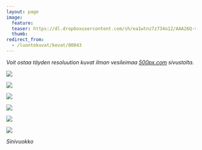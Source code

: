 ```yaml
---
layout: page
image:
  feature:
  teaser: https://dl.dropboxusercontent.com/sh/ea1wtnz7z734o12/AAA26Q-vTyTjDn5Zp_I1lnRWa/luontokuvat/kev%C3%A4t/DS15800-245px.jpg
  thumb:
redirect_from:
  - /luontokuvat/kevat/00043
---
```


*Voit ostaa täyden resoluution kuvat ilman vesileimaa [500px.com](https://500px.com/minimuutticom/galleries/hepatica-flowers) sivustolta.*

[![](https://dl.dropboxusercontent.com/sh/ea1wtnz7z734o12/AAAa0s2fj24DnIxGMSPUUzzQa/luontokuvat/kev%C3%A4t/DS15770-800px.jpg)](https://dl.dropboxusercontent.com/sh/ea1wtnz7z734o12/AAAtvDOneU9DZoiwxG9uEFQ2a/luontokuvat/kev%C3%A4t/DS15770.jpg)

[![](https://dl.dropboxusercontent.com/sh/ea1wtnz7z734o12/AACFfcEo3dTFrcc6PFcDNlXpa/luontokuvat/kev%C3%A4t/DS15779-800px.jpg)](https://dl.dropboxusercontent.com/sh/ea1wtnz7z734o12/AADyr9YMfb5dKPgkXk_a1ZR9a/luontokuvat/kev%C3%A4t/DS15779.jpg)

[![](https://dl.dropboxusercontent.com/sh/ea1wtnz7z734o12/AADZvr2L92dfRlEdij5cniyxa/luontokuvat/kev%C3%A4t/DS15795-800px.jpg)](https://dl.dropboxusercontent.com/sh/ea1wtnz7z734o12/AAAIN9hK-W4gilp79b74qoeCa/luontokuvat/kev%C3%A4t/DS15795.jpg)

[![](https://dl.dropboxusercontent.com/sh/ea1wtnz7z734o12/AADRhVJYgd08g62IEsWOVTS_a/luontokuvat/kev%C3%A4t/DS15802-800px.jpg)](https://dl.dropboxusercontent.com/sh/ea1wtnz7z734o12/AADfXdQVvtS6MRoD36Imgsrwa/luontokuvat/kev%C3%A4t/DS15802.jpg)

[![](https://dl.dropboxusercontent.com/sh/ea1wtnz7z734o12/AACDj1IMxkvLFtfX5tu316REa/luontokuvat/kev%C3%A4t/DS15800-800px.jpg)](https://dl.dropboxusercontent.com/sh/ea1wtnz7z734o12/AACcCYtgbdf86bLsz4KQhHtJa/luontokuvat/kev%C3%A4t/DS15800.jpg)

[![](https://dl.dropboxusercontent.com/sh/ea1wtnz7z734o12/AABFUjIu1Xmnnxj0c2EQCnTxa/luontokuvat/kev%C3%A4t/DS15805-800px.jpg)](https://dl.dropboxusercontent.com/sh/ea1wtnz7z734o12/AACCrf2x8Y5a4tMAT3bfInVIa/luontokuvat/kev%C3%A4t/DS15805.jpg)

*Sinivuokko*
